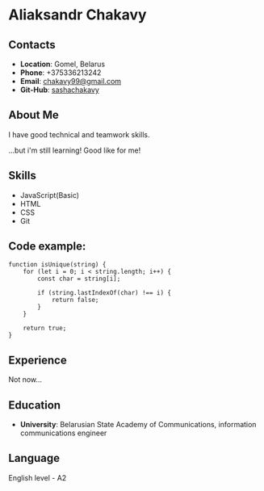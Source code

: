 # Aliaksandr Chakavy

## Contacts
* **Location**: Gomel, Belarus
* **Phone**: +375336213242
* **Email**: chakavy99@gmail.com
* **Git-Hub**: [sashachakavy](https://github.com/sashachakavy)

## About Me
I have good technical and teamwork skills.

...but i'm still learning! Good like for me!

## Skills
* JavaScript(Basic)
* HTML
* CSS
* Git

## Code example:
```
function isUnique(string) {
	for (let i = 0; i < string.length; i++) {
        const char = string[i];

        if (string.lastIndexOf(char) !== i) {
            return false;
        }
    }

    return true;
}
```

## Experience
Not now...

## Education
* **University**: Belarusian State Academy of Communications, information communications engineer

## Language
English level - A2